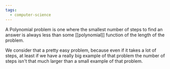 ```yaml
---
tags:
  - computer-science
---
```

A Polynomial problem is one where the smallest number of steps to find an answer is always less than some [[polynomial]] function of the length of the problem.

We consider that a pretty easy problem, because even if it takes a lot of steps, at least if we have a really big example of that problem the number of steps isn't that much larger than a small example of that problem.
